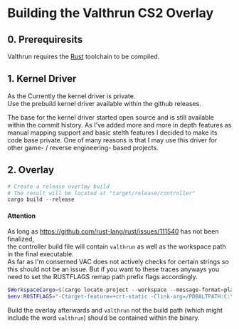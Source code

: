 # Building the Valthrun CS2 Overlay
## 0. Prerequiresits
Valthrun requires the [Rust](https://www.rust-lang.org/learn/get-started) toolchain to be compiled.

## 1. Kernel Driver
As the Currently the kernel driver is private.  
Use the prebuild kernel driver available within the github releases.
  
The base for the kernel driver started open source and is still available within the commit history. As I've added more and more in depth features as manual mapping support and basic stelth features I decided to make its code base private. One of many reasons is that I may use this driver for other game- / reverse engineering- based projects.  
  
## 2. Overlay
```ps1
# Create a release overlay build
# The result will be located at "target/release/controller"
cargo build --release
```
    
#### Attention  
As long as https://github.com/rust-lang/rust/issues/111540 has not been finalized,  
the controller build file will contain `valthrun` as well as the workspace path in the final executable.  
As far as I'm conserned VAC does not actively checks for certain strings so this should not be an issue.
But if you want to these traces anyways you need to set the RUSTFLAGS remap path prefix flags accordingly.
```ps1
$WorkspaceCargo=$(cargo locate-project --workspace --message-format=plain)
$env:RUSTFLAGS="-Ctarget-feature=+crt-static -Clink-arg=/PDBALTPATH:C:\build\application.pdb --remap-path-prefix=$($WorkspaceCargo.TrimEnd("Cargo.toml"))=[src] --remap-path-prefix=$env:CARGO_HOME\registry\src\=[crates.io]"
```
Build the overlay afterwards and `valthrun` not the build path (which might include the word `valthrun`) should be contained within the binary.  